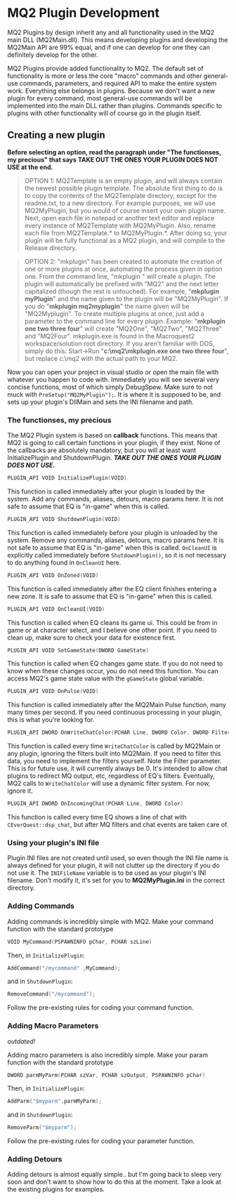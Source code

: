 # MQ2 Plugin Development 

MQ2 Plugins by design inherit any and all functionality used in the MQ2 main DLL (MQ2Main.dll).  This means developing plugins and developing the MQ2Main API are 99% equal, and if one can develop for one they can definitely develop for the other.

MQ2 Plugins provide added functionality to MQ2.  The default set of functionality is more or less the core "macro" commands and other general-use commands, parameters, and required API to make the entire system work.  Everything else belongs in plugins.  Because we don't want a new plugin for every command, most general-use commands will be implemented into the main DLL rather than plugins.  Commands specific to plugins with other functionality will of course go in the plugin itself.

## Creating a new plugin

**Before selecting an option, read the paragraph under "The functionses, my precious" that says TAKE OUT THE ONES YOUR PLUGIN DOES NOT USE at the end.**

> OPTION 1: MQ2Template is an empty plugin, and will always contain the newest possible plugin template.  The absolute first thing to do is to copy the contents of the MQ2Template directory, except for the readme.txt, to a new directory.  For example purposes, we will use MQ2MyPlugin, but you would of course insert your own plugin name.  Next, open each file in notepad or another text editor and replace every instance of MQ2Template with MQ2MyPlugin.  Also, rename each file from MQ2Template.* to MQ2MyPlugin.*.  After doing so, your plugin will be fully functional as a MQ2 plugin, and will compile to the Release directory. 

> OPTION 2: "mkplugin" has been created to automate the creation of one or more plugins at once, automating the process given in option one.  From the command line, "mkplugin <name>" will create a plugin. The plugin will automatically be prefixed with "MQ2" and the next letter capitalized (though the rest is untouched). For example, "**mkplugin myPlugin**" and the name given to the plugin will be "MQ2MyPlugin".  If you do "**mkplugin mq2myplugin**" the name given will be "MQ2Myplugin".  To create multiple plugins at once, just add a parameter to the command line for every plugin.  Example: "**mkplugin one two three four**" will create "MQ2One", "MQ2Two", "MQ2Three" and "MQ2Four".  mkplugin.exe is found in the Macroquest2 workspace/solution root directory.  If you aren't familiar with DOS, simply do this: Start->Run "**c:\mq2\mkplugin.exe one two three four**",  but replace c:\mq2 with the actual path to your MQ2.

Now you can open your project in visual studio or open the main file with whatever you happen to code with.  Immediately you will see several very concise functions, most of which simply DebugSpew.  Make sure to not muck with `PreSetup("MQ2MyPlugin");`.  It is where it is supposed to be, and sets up your plugin's DllMain and sets the INI filename and path.

### The functionses, my precious 

The MQ2 Plugin system is based on **callback** functions.  This means that MQ2 is going to call certain functions in your plugin, if they exist.  None of the callbacks are absolutely mandatory, but you will at least want InitializePlugin and ShutdownPlugin. ***TAKE OUT THE ONES YOUR PLUGIN DOES NOT USE.***

```c++
PLUGIN_API VOID InitializePlugin(VOID)
```

This function is called immediately after your plugin is loaded by the system.  Add any commands, aliases, detours, macro params here.  It is not safe to assume that EQ is "in-game" when this is called.

```c++
PLUGIN_API VOID ShutdownPlugin(VOID) 
```
This function is called immediately before your plugin is unloaded by the system.  Remove any commands, aliases, detours, macro params here.  It is not safe to assume that EQ is "in-game" when this is called. `OnCleanUI` is explicitly called immediately before `ShutdownPlugin()`, so it is not necessary to do anything found in `OnCleanUI` here.

```c++
PLUGIN_API VOID OnZoned(VOID)
```
This function is called immediately after the EQ client finishes entering a new zone.  It is safe to assume that EQ is "in-game" when this is called.

```c++
PLUGIN_API VOID OnCleanUI(VOID)
```
This function is called when EQ cleans its game ui.  This could be from in game or at character select, and I believe one other point.  If you need to clean up, make sure to check your data for existence first.

```c++
PLUGIN_API VOID SetGameState(DWORD GameState)
```
This function is called when EQ changes game state.  If you do not need to know when these changes occur, you do not need this function.  You can access MQ2's game state value with the `gGameState` global variable.

```c++
PLUGIN_API VOID OnPulse(VOID)
```
This function is called immediately after the MQ2Main Pulse function, many many times per second.  If you need continuous processing in your plugin, this is what you're looking for.

```c++
PLUGIN_API DWORD OnWriteChatColor(PCHAR Line, DWORD Color, DWORD Filter)
```
This function is called every time `WriteChatColor` is called by MQ2Main or any plugin, ignoring the filters built into MQ2Main.  If you need to filter this data, you need to implement the filters yourself.  Note the Filter parameter.  This is for future use, it will currently always be 0.  It's intended to allow chat plugins to redirect MQ output, etc, regardless of EQ's filters.  Eventually, MQ2 calls to `WriteChatColor` will use a dynamic filter system.  For now, ignore it.

```c++
PLUGIN_API DWORD OnIncomingChat(PCHAR Line, DWORD Color)
```
This function is called every time EQ shows a line of chat with `CEverQuest::dsp_chat`, but after MQ filters and chat events are taken care of. 

### Using your plugin's INI file

Plugin INI files are not created until used, so even though the INI file name is always defined for your plugin, it will not clutter up the directory if you do not use it.  The `INIFileName` variable is to be used as your plugin's INI filename.  Don't modify it, it's set for you to **MQ2MyPlugin.ini** in the correct directory.

### Adding Commands

Adding commands is incredibly simple with MQ2.  Make your command function with the standard prototype

```c++
VOID MyCommand(PSPAWNINFO pChar, PCHAR szLine)
```
Then, in `InitializePlugin`:
```c++
AddCommand("/mycommand" ,MyCommand);
```

and in `ShutdownPlugin`:
```c++
RemoveCommand("/mycommand");
```
Follow the pre-existing rules for coding your command function.

### Adding Macro Parameters 
*outdated!*

Adding macro parameters is also incredibly simple.  Make your param function with the standard prototype
```c++
DWORD parmMyParm(PCHAR szVar, PCHAR szOutput, PSPAWNINFO pChar)
```
Then, in `InitializePlugin`:
```c++
AddParm("$myparm",parmMyParm);
```

and in `ShutdownPlugin`:
```c++
RemoveParm("$myparm");
```
Follow the pre-existing rules for coding your parameter function.

### Adding Detours

Adding detours is almost equally simple.. but I'm going back to sleep very soon and don't want to show how to do this at the moment.  Take a look at the existing plugins for examples.

